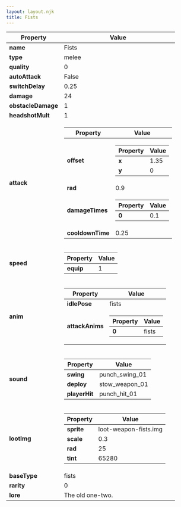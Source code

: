 ```yaml
---
layout: layout.njk
title: Fists
---
```


<table><thead><tr><th>Property</th><th>Value</th></tr></thead><tbody><tr><td><b>name</b></td><td>Fists</td></tr><tr><td><b>type</b></td><td>melee</td></tr><tr><td><b>quality</b></td><td>0</td></tr><tr><td><b>autoAttack</b></td><td>False</td></tr><tr><td><b>switchDelay</b></td><td>0.25</td></tr><tr><td><b>damage</b></td><td>24</td></tr><tr><td><b>obstacleDamage</b></td><td>1</td></tr><tr><td><b>headshotMult</b></td><td>1</td></tr><tr><td><b>attack</b></td><td><table><thead><tr><th>Property</th><th>Value</th></tr></thead><tbody><tr><td><b>offset</b></td><td><table><thead><tr><th>Property</th><th>Value</th></tr></thead><tbody><tr><td><b>x</b></td><td>1.35</td></tr><tr><td><b>y</b></td><td>0</td></tr></tbody></table></td></tr><tr><td><b>rad</b></td><td>0.9</td></tr><tr><td><b>damageTimes</b></td><td><table><thead><tr><th>Property</th><th>Value</th></tr></thead><tbody><tr><td><b>0</b></td><td>0.1</td></tr></tbody></table></td></tr><tr><td><b>cooldownTime</b></td><td>0.25</td></tr></tbody></table></td></tr><tr><td><b>speed</b></td><td><table><thead><tr><th>Property</th><th>Value</th></tr></thead><tbody><tr><td><b>equip</b></td><td>1</td></tr></tbody></table></td></tr><tr><td><b>anim</b></td><td><table><thead><tr><th>Property</th><th>Value</th></tr></thead><tbody><tr><td><b>idlePose</b></td><td>fists</td></tr><tr><td><b>attackAnims</b></td><td><table><thead><tr><th>Property</th><th>Value</th></tr></thead><tbody><tr><td><b>0</b></td><td>fists</td></tr></tbody></table></td></tr></tbody></table></td></tr><tr><td><b>sound</b></td><td><table><thead><tr><th>Property</th><th>Value</th></tr></thead><tbody><tr><td><b>swing</b></td><td>punch_swing_01</td></tr><tr><td><b>deploy</b></td><td>stow_weapon_01</td></tr><tr><td><b>playerHit</b></td><td>punch_hit_01</td></tr></tbody></table></td></tr><tr><td><b>lootImg</b></td><td><table><thead><tr><th>Property</th><th>Value</th></tr></thead><tbody><tr><td><b>sprite</b></td><td>loot-weapon-fists.img</td></tr><tr><td><b>scale</b></td><td>0.3</td></tr><tr><td><b>rad</b></td><td>25</td></tr><tr><td><b>tint</b></td><td>65280</td></tr></tbody></table></td></tr><tr><td><b>baseType</b></td><td>fists</td></tr><tr><td><b>rarity</b></td><td>0</td></tr><tr><td><b>lore</b></td><td>The old one-two.</td></tr></tbody></table>
